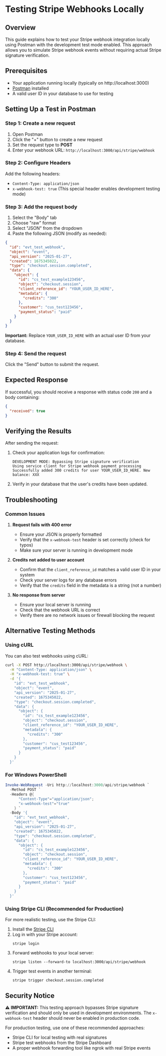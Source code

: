 # Testing Stripe Webhooks Locally

## Overview
This guide explains how to test your Stripe webhook integration locally using Postman with the development test mode enabled. This approach allows you to simulate Stripe webhook events without requiring actual Stripe signature verification.

## Prerequisites
- Your application running locally (typically on http://localhost:3000)
- [Postman](https://www.postman.com/downloads/) installed
- A valid user ID in your database to use for testing

## Setting Up a Test in Postman

### Step 1: Create a new request
1. Open Postman
2. Click the "+" button to create a new request
3. Set the request type to **POST**
4. Enter your webhook URL: `http://localhost:3000/api/stripe/webhook`

### Step 2: Configure Headers
Add the following headers:
- `Content-Type: application/json`
- `x-webhook-test: true` (This special header enables development testing mode)

### Step 3: Add the request body
1. Select the "Body" tab
2. Choose "raw" format
3. Select "JSON" from the dropdown
4. Paste the following JSON (modify as needed):

```json
{
  "id": "evt_test_webhook",
  "object": "event",
  "api_version": "2025-01-27",
  "created": 1675345022,
  "type": "checkout.session.completed",
  "data": {
    "object": {
      "id": "cs_test_example123456",
      "object": "checkout.session",
      "client_reference_id": "YOUR_USER_ID_HERE",
      "metadata": {
        "credits": "300"
      },
      "customer": "cus_test123456",
      "payment_status": "paid"
    }
  }
}
```

**Important:** Replace `YOUR_USER_ID_HERE` with an actual user ID from your database.

### Step 4: Send the request
Click the "Send" button to submit the request.

## Expected Response
If successful, you should receive a response with status code `200` and a body containing:
```json
{
  "received": true
}
```

## Verifying the Results
After sending the request:

1. Check your application logs for confirmation:
   ```
   DEVELOPMENT MODE: Bypassing Stripe signature verification
   Using service client for Stripe webhook payment processing
   Successfully added 300 credits for user YOUR_USER_ID_HERE. New balance: XXX
   ```

2. Verify in your database that the user's credits have been updated.

## Troubleshooting

### Common Issues

1. **Request fails with 400 error**
   - Ensure your JSON is properly formatted
   - Verify that the `x-webhook-test` header is set correctly (check for typos)
   - Make sure your server is running in development mode

2. **Credits not added to user account**
   - Confirm that the `client_reference_id` matches a valid user ID in your system
   - Check your server logs for any database errors
   - Verify that the `credits` field in the metadata is a string (not a number)

3. **No response from server**
   - Ensure your local server is running
   - Check that the webhook URL is correct
   - Verify there are no network issues or firewall blocking the request

## Alternative Testing Methods

### Using cURL

You can also test webhooks using cURL:

```bash
curl -X POST http://localhost:3000/api/stripe/webhook \
  -H "Content-Type: application/json" \
  -H "x-webhook-test: true" \
  -d '{
    "id": "evt_test_webhook",
    "object": "event",
    "api_version": "2025-01-27",
    "created": 1675345022,
    "type": "checkout.session.completed",
    "data": {
      "object": {
        "id": "cs_test_example123456",
        "object": "checkout.session",
        "client_reference_id": "YOUR_USER_ID_HERE",
        "metadata": {
          "credits": "300"
        },
        "customer": "cus_test123456",
        "payment_status": "paid"
      }
    }
  }'
```

### For Windows PowerShell

```powershell
Invoke-WebRequest -Uri http://localhost:3000/api/stripe/webhook `
  -Method POST `
  -Headers @{
      "Content-Type"="application/json";
      "x-webhook-test"="true"
    } `
  -Body '{
    "id": "evt_test_webhook",
    "object": "event",
    "api_version": "2025-01-27",
    "created": 1675345022,
    "type": "checkout.session.completed",
    "data": {
      "object": {
        "id": "cs_test_example123456",
        "object": "checkout.session",
        "client_reference_id": "YOUR_USER_ID_HERE",
        "metadata": {
          "credits": "300"
        },
        "customer": "cus_test123456",
        "payment_status": "paid"
      }
    }
  }'
```

### Using Stripe CLI (Recommended for Production)

For more realistic testing, use the Stripe CLI:

1. Install the [Stripe CLI](https://stripe.com/docs/stripe-cli)
2. Log in with your Stripe account:
   ```
   stripe login
   ```
3. Forward webhooks to your local server:
   ```
   stripe listen --forward-to localhost:3000/api/stripe/webhook
   ```
4. Trigger test events in another terminal:
   ```
   stripe trigger checkout.session.completed
   ```

## Security Notice

⚠️ **IMPORTANT:** This testing approach bypasses Stripe signature verification and should only be used in development environments. The `x-webhook-test` header should never be enabled in production code.

For production testing, use one of these recommended approaches:
- Stripe CLI for local testing with real signatures
- Stripe test webhooks from the Stripe Dashboard
- A proper webhook forwarding tool like ngrok with real Stripe events 